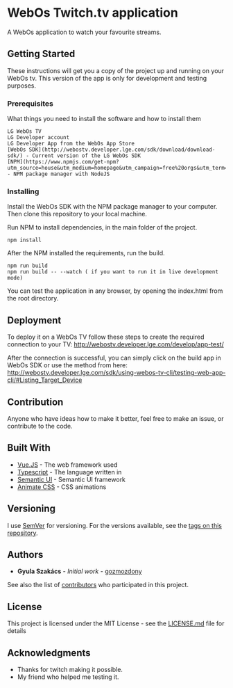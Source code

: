 # WebOs Twitch.tv application

A WebOs application to watch your favourite streams.

## Getting Started

These instructions will get you a copy of the project up and running on your WebOs tv. This version of the app is only for development and testing purposes.

### Prerequisites

What things you need to install the software and how to install them

```
LG WebOs TV
LG Developer account
LG Developer App from the WebOs App Store
[WebOs SDK](http://webostv.developer.lge.com/sdk/download/download-sdk/) - Current version of the LG WebOs SDK
[NPM](https://www.npmjs.com/get-npm?utm_source=house&utm_medium=homepage&utm_campaign=free%20orgs&utm_term=Install%20npm) - NPM package manager with NodeJS
```

### Installing

Install the WebOs SDK with the NPM package manager to your computer.
Then clone this repository to your local machine.

Run NPM to install dependencies, in the main folder of the project.
```
npm install
```

After the NPM installed the requirements, run the build.
```
npm run build
npm run build -- --watch ( if you want to run it in live development mode)
```

You can test the application in any browser, by opening the index.html from the root directory.

## Deployment

To deploy it on a WebOs TV follow these steps to create the required connection to your TV:
http://webostv.developer.lge.com/develop/app-test/

After the connection is successful, you can simply click on the build app in WebOs SDK or use the method from here:
http://webostv.developer.lge.com/sdk/using-webos-tv-cli/testing-web-app-cli/#Listing_Target_Device

## Contribution

Anyone who have ideas how to make it better, feel free to make an issue, or contribute to the code.

## Built With

* [Vue.JS](https://vuejs.org) - The web framework used
* [Typescript](https://www.typescriptlang.org) - The language written in
* [Semantic UI](https://semantic-ui.com) - Semantic UI framework
* [Animate CSS](https://daneden.github.io/animate.css/) - CSS animations

## Versioning

I use [SemVer](http://semver.org/) for versioning. For the versions available, see the [tags on this repository](https://github.com/your/project/tags). 

## Authors

* **Gyula Szakács** - *Initial work* - [gozmozdony](https://github.com/gozmozdony)

See also the list of [contributors](https://github.com/gozmozdony/twitchWebOs/contributors) who participated in this project.

## License

This project is licensed under the MIT License - see the [LICENSE.md](LICENSE.md) file for details

## Acknowledgments

* Thanks for twitch making it possible.
* My friend who helped me testing it.
